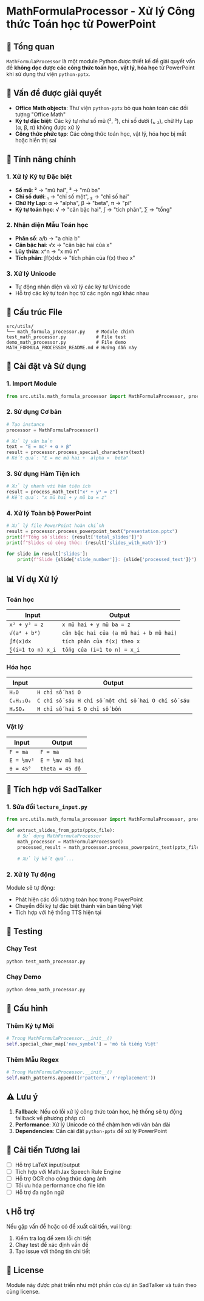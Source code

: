 # MathFormulaProcessor - Xử lý Công thức Toán học từ PowerPoint

## 📖 Tổng quan

`MathFormulaProcessor` là một module Python được thiết kế để giải quyết vấn đề **không đọc được các công thức toán học, vật lý, hóa học** từ PowerPoint khi sử dụng thư viện `python-pptx`.

## 🎯 Vấn đề được giải quyết

- **Office Math objects**: Thư viện `python-pptx` bỏ qua hoàn toàn các đối tượng "Office Math"
- **Ký tự đặc biệt**: Các ký tự như số mũ (², ³), chỉ số dưới (₁, ₂), chữ Hy Lạp (α, β, π) không được xử lý
- **Công thức phức tạp**: Các công thức toán học, vật lý, hóa học bị mất hoặc hiển thị sai

## 🚀 Tính năng chính

### 1. Xử lý Ký tự Đặc biệt
- **Số mũ**: ² → "mũ hai", ³ → "mũ ba"
- **Chỉ số dưới**: ₁ → "chỉ số một", ₂ → "chỉ số hai"
- **Chữ Hy Lạp**: α → "alpha", β → "beta", π → "pi"
- **Ký tự toán học**: √ → "căn bậc hai", ∫ → "tích phân", ∑ → "tổng"

### 2. Nhận diện Mẫu Toán học
- **Phân số**: a/b → "a chia b"
- **Căn bậc hai**: √x → "căn bậc hai của x"
- **Lũy thừa**: x^n → "x mũ n"
- **Tích phân**: ∫f(x)dx → "tích phân của f(x) theo x"

### 3. Xử lý Unicode
- Tự động nhận diện và xử lý các ký tự Unicode
- Hỗ trợ các ký tự toán học từ các ngôn ngữ khác nhau

## 📁 Cấu trúc File

```
src/utils/
└── math_formula_processor.py    # Module chính
test_math_processor.py           # File test
demo_math_processor.py           # File demo
MATH_FORMULA_PROCESSOR_README.md # Hướng dẫn này
```

## 🔧 Cài đặt và Sử dụng

### 1. Import Module

```python
from src.utils.math_formula_processor import MathFormulaProcessor, process_math_text
```

### 2. Sử dụng Cơ bản

```python
# Tạo instance
processor = MathFormulaProcessor()

# Xử lý văn bản
text = "E = mc² + α × β"
result = processor.process_special_characters(text)
# Kết quả: "E = mc mũ hai +  alpha ×  beta"
```

### 3. Sử dụng Hàm Tiện ích

```python
# Xử lý nhanh với hàm tiện ích
result = process_math_text("x² + y³ = z")
# Kết quả: "x mũ hai + y mũ ba = z"
```

### 4. Xử lý Toàn bộ PowerPoint

```python
# Xử lý file PowerPoint hoàn chỉnh
result = processor.process_powerpoint_text("presentation.pptx")
print(f"Tổng số slides: {result['total_slides']}")
print(f"Slides có công thức: {result['slides_with_math']}")

for slide in result['slides']:
    print(f"Slide {slide['slide_number']}: {slide['processed_text']}")
```

## 📊 Ví dụ Xử lý

### Toán học
| Input | Output |
|-------|--------|
| `x² + y³ = z` | `x mũ hai + y mũ ba = z` |
| `√(a² + b²)` | `căn bậc hai của (a mũ hai + b mũ hai)` |
| `∫f(x)dx` | `tích phân của f(x) theo x` |
| `∑(i=1 to n) x_i` | `tổng của (i=1 to n) = x_i` |

### Hóa học
| Input | Output |
|-------|--------|
| `H₂O` | `H chỉ số hai O` |
| `C₆H₁₂O₆` | `C chỉ số sáu H chỉ số một chỉ số hai O chỉ số sáu` |
| `H₂SO₄` | `H chỉ số hai S O chỉ số bốn` |

### Vật lý
| Input | Output |
|-------|--------|
| `F = ma` | `F = ma` |
| `E = ½mv²` | `E = ½mv mũ hai` |
| `θ = 45°` | `theta = 45 độ` |

## 🔄 Tích hợp với SadTalker

### 1. Sửa đổi `lecture_input.py`

```python
from src.utils.math_formula_processor import MathFormulaProcessor, process_math_text

def extract_slides_from_pptx(pptx_file):
    # Sử dụng MathFormulaProcessor
    math_processor = MathFormulaProcessor()
    processed_result = math_processor.process_powerpoint_text(pptx_file.name)
    
    # Xử lý kết quả...
```

### 2. Xử lý Tự động

Module sẽ tự động:
- Phát hiện các đối tượng toán học trong PowerPoint
- Chuyển đổi ký tự đặc biệt thành văn bản tiếng Việt
- Tích hợp với hệ thống TTS hiện tại

## 🧪 Testing

### Chạy Test

```bash
python test_math_processor.py
```

### Chạy Demo

```bash
python demo_math_processor.py
```

## 📝 Cấu hình

### Thêm Ký tự Mới

```python
# Trong MathFormulaProcessor.__init__()
self.special_char_map['new_symbol'] = 'mô tả tiếng Việt'
```

### Thêm Mẫu Regex

```python
# Trong MathFormulaProcessor.__init__()
self.math_patterns.append((r'pattern', r'replacement'))
```

## ⚠️ Lưu ý

1. **Fallback**: Nếu có lỗi xử lý công thức toán học, hệ thống sẽ tự động fallback về phương pháp cũ
2. **Performance**: Xử lý Unicode có thể chậm hơn với văn bản dài
3. **Dependencies**: Cần cài đặt `python-pptx` để xử lý PowerPoint

## 🚀 Cải tiến Tương lai

- [ ] Hỗ trợ LaTeX input/output
- [ ] Tích hợp với MathJax Speech Rule Engine
- [ ] Hỗ trợ OCR cho công thức dạng ảnh
- [ ] Tối ưu hóa performance cho file lớn
- [ ] Hỗ trợ đa ngôn ngữ

## 📞 Hỗ trợ

Nếu gặp vấn đề hoặc có đề xuất cải tiến, vui lòng:

1. Kiểm tra log để xem lỗi chi tiết
2. Chạy test để xác định vấn đề
3. Tạo issue với thông tin chi tiết

## 📄 License

Module này được phát triển như một phần của dự án SadTalker và tuân theo cùng license.


